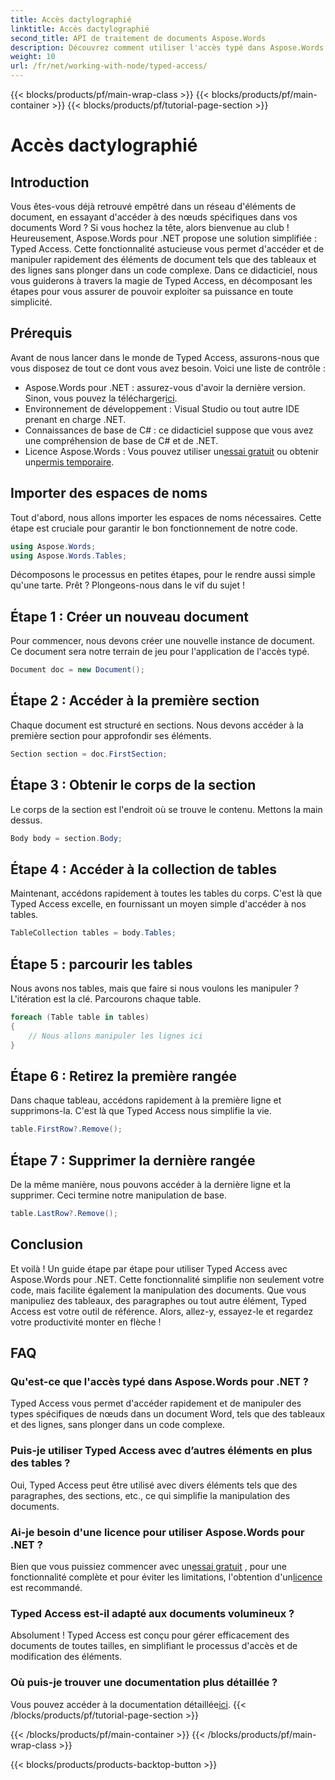 ```yaml
---
title: Accès dactylographié
linktitle: Accès dactylographié
second_title: API de traitement de documents Aspose.Words
description: Découvrez comment utiliser l'accès typé dans Aspose.Words pour .NET pour manipuler facilement les éléments d'un document, comme les tableaux et les lignes. Ce guide étape par étape simplifie votre flux de travail.
weight: 10
url: /fr/net/working-with-node/typed-access/
---
```


{{< blocks/products/pf/main-wrap-class >}}
{{< blocks/products/pf/main-container >}}
{{< blocks/products/pf/tutorial-page-section >}}

# Accès dactylographié

## Introduction

Vous êtes-vous déjà retrouvé empêtré dans un réseau d'éléments de document, en essayant d'accéder à des nœuds spécifiques dans vos documents Word ? Si vous hochez la tête, alors bienvenue au club ! Heureusement, Aspose.Words pour .NET propose une solution simplifiée : Typed Access. Cette fonctionnalité astucieuse vous permet d'accéder et de manipuler rapidement des éléments de document tels que des tableaux et des lignes sans plonger dans un code complexe. Dans ce didacticiel, nous vous guiderons à travers la magie de Typed Access, en décomposant les étapes pour vous assurer de pouvoir exploiter sa puissance en toute simplicité.

## Prérequis

Avant de nous lancer dans le monde de Typed Access, assurons-nous que vous disposez de tout ce dont vous avez besoin. Voici une liste de contrôle :

-  Aspose.Words pour .NET : assurez-vous d'avoir la dernière version. Sinon, vous pouvez la télécharger[ici](https://releases.aspose.com/words/net/).
- Environnement de développement : Visual Studio ou tout autre IDE prenant en charge .NET.
- Connaissances de base de C# : ce didacticiel suppose que vous avez une compréhension de base de C# et de .NET.
-  Licence Aspose.Words : Vous pouvez utiliser un[essai gratuit](https://releases.aspose.com/) ou obtenir un[permis temporaire](https://purchase.aspose.com/temporary-license/).

## Importer des espaces de noms

Tout d'abord, nous allons importer les espaces de noms nécessaires. Cette étape est cruciale pour garantir le bon fonctionnement de notre code.

```csharp
using Aspose.Words;
using Aspose.Words.Tables;
```

Décomposons le processus en petites étapes, pour le rendre aussi simple qu'une tarte. Prêt ? Plongeons-nous dans le vif du sujet !

## Étape 1 : Créer un nouveau document

Pour commencer, nous devons créer une nouvelle instance de document. Ce document sera notre terrain de jeu pour l'application de l'accès typé.

```csharp
Document doc = new Document();
```

## Étape 2 : Accéder à la première section

Chaque document est structuré en sections. Nous devons accéder à la première section pour approfondir ses éléments.

```csharp
Section section = doc.FirstSection;
```

## Étape 3 : Obtenir le corps de la section

Le corps de la section est l'endroit où se trouve le contenu. Mettons la main dessus.

```csharp
Body body = section.Body;
```

## Étape 4 : Accéder à la collection de tables

Maintenant, accédons rapidement à toutes les tables du corps. C'est là que Typed Access excelle, en fournissant un moyen simple d'accéder à nos tables.

```csharp
TableCollection tables = body.Tables;
```

## Étape 5 : parcourir les tables

Nous avons nos tables, mais que faire si nous voulons les manipuler ? L'itération est la clé. Parcourons chaque table.

```csharp
foreach (Table table in tables)
{
    // Nous allons manipuler les lignes ici
}
```

## Étape 6 : Retirez la première rangée

Dans chaque tableau, accédons rapidement à la première ligne et supprimons-la. C'est là que Typed Access nous simplifie la vie.

```csharp
table.FirstRow?.Remove();
```

## Étape 7 : Supprimer la dernière rangée

De la même manière, nous pouvons accéder à la dernière ligne et la supprimer. Ceci termine notre manipulation de base.

```csharp
table.LastRow?.Remove();
```

## Conclusion

Et voilà ! Un guide étape par étape pour utiliser Typed Access avec Aspose.Words pour .NET. Cette fonctionnalité simplifie non seulement votre code, mais facilite également la manipulation des documents. Que vous manipuliez des tableaux, des paragraphes ou tout autre élément, Typed Access est votre outil de référence. Alors, allez-y, essayez-le et regardez votre productivité monter en flèche !

## FAQ

### Qu'est-ce que l'accès typé dans Aspose.Words pour .NET ?
Typed Access vous permet d'accéder rapidement et de manipuler des types spécifiques de nœuds dans un document Word, tels que des tableaux et des lignes, sans plonger dans un code complexe.

### Puis-je utiliser Typed Access avec d’autres éléments en plus des tables ?
Oui, Typed Access peut être utilisé avec divers éléments tels que des paragraphes, des sections, etc., ce qui simplifie la manipulation des documents.

### Ai-je besoin d'une licence pour utiliser Aspose.Words pour .NET ?
 Bien que vous puissiez commencer avec un[essai gratuit](https://releases.aspose.com/) , pour une fonctionnalité complète et pour éviter les limitations, l'obtention d'un[licence](https://purchase.aspose.com/buy) est recommandé.

### Typed Access est-il adapté aux documents volumineux ?
Absolument ! Typed Access est conçu pour gérer efficacement des documents de toutes tailles, en simplifiant le processus d'accès et de modification des éléments.

### Où puis-je trouver une documentation plus détaillée ?
 Vous pouvez accéder à la documentation détaillée[ici](https://reference.aspose.com/words/net/).
{{< /blocks/products/pf/tutorial-page-section >}}

{{< /blocks/products/pf/main-container >}}
{{< /blocks/products/pf/main-wrap-class >}}

{{< blocks/products/products-backtop-button >}}
